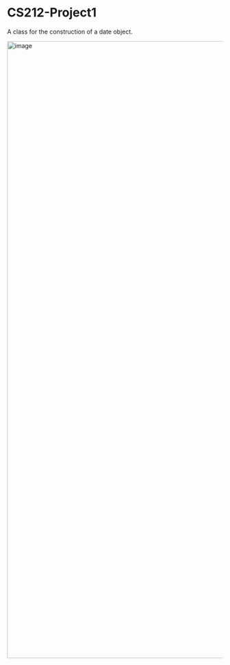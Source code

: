 # CS212-Project1
A class for the construction of a date object.

<img width="1440" alt="image" src="https://user-images.githubusercontent.com/108318635/212195714-0a5c9790-39f9-4226-b010-3da3dcce6a4e.png">
